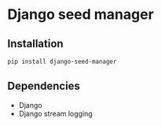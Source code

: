# Django seed manager

## Installation

```bash
pip install django-seed-manager
```

## Dependencies

- Django
- Django stream logging

